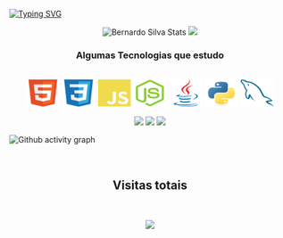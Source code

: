 [![Typing SVG](https://readme-typing-svg.herokuapp.com/?color=00E39F&size=55&center=true&vCenter=true&width=1000&lines=Ola!+Me+Chamo+Bernardo;Tenho+17+anos;Sou+de+Criciúma;Estudo+programação++no+Cedup;Curso+TECNICO+EM+INFORMATICA;Seja+bem-vindo+a+meu+perfil)](https://git.io/typing-svg)


<div align="center">  
  <img width="55%"  src="https://github-readme-stats.vercel.app/api?username=BernardoSsilva&show_icons=true&count_private=true&hide_border=true&title_color=00bfbf&icon_color=00bfbf&text_color=c9d1d9&bg_color=0d1117" alt="Bernardo Silva Stats" /> 
  <img width="44%"  src="https://github-readme-stats.vercel.app/api/top-langs/?username=BernardoSsilva&layout=compact&hide_border=true&title_color=00bfbf&text_color=00bfbf&bg_color=0d1117" />
</div>

<h3 align="center">Algumas Tecnologias que estudo</h3>
<div style="display: inline_block" align="center" ><br>
  <img align="center" alt="Bernardo-HTML" height="50" width="60" src="https://raw.githubusercontent.com/devicons/devicon/master/icons/html5/html5-original.svg">
  <img align="center" alt="Bernardo-CSS" height="50" width="60" src="https://raw.githubusercontent.com/devicons/devicon/master/icons/css3/css3-original.svg">
  <img align="center" alt="Bernardo-Js" height="50" width="60" src="https://raw.githubusercontent.com/devicons/devicon/master/icons/javascript/javascript-plain.svg">
  <img align="center" alt="Bernardo-NodeJs" height="50" width="60" src="https://raw.githubusercontent.com/devicons/devicon/master/icons/nodejs/nodejs-original.svg">
  <img align="center" alt="Bernardo-Java" height="50" width="60" src="https://raw.githubusercontent.com/devicons/devicon/master/icons/java/java-original.svg">
  <img align="center" alt="Bernardo-Python" height="50" width="60" src="https://raw.githubusercontent.com/devicons/devicon/master/icons/python/python-original.svg">
<img align="center" alt="Bernardo-MySQL" height="50" width="60" src="https://raw.githubusercontent.com/devicons/devicon/master/icons/mysql/mysql-original.svg">
</div>
<br>


<div align="center" padding="0.7rem"> 
  <a href="https://www.instagram.com/print_berenarando/" target="_blank"><img src="https://img.shields.io/badge/-Instagram-%23E4405F?style=for-the-badge&logo=instagram&logoColor=white" target="_blank"></a>
  <a href = "mailto:bernardo.ssilva0808@gmail.com"><img src="https://img.shields.io/badge/-Gmail-%23333?style=for-the-badge&logo=gmail&logoColor=white" target="_blank"></a>
  <a href="https://www.linkedin.com/in/bernardo-santos-96a70b268/" target="_blank"><img src="https://img.shields.io/badge/-LinkedIn-%230077B5?style=for-the-badge&logo=linkedin&logoColor=white" target="_blank"></a> 
  
</div>



![Github activity graph](https://github-readme-activity-graph.cyclic.app/graph?username=BernardoSsilva&theme=react)

<br>
    <h2  align="center"><strong>Visitas totais</strong></h2>

<br>

<p align="center"><img align="center" src="https://profile-counter.glitch.me/{BernardoSsilva}/count.svg" /></p> 
